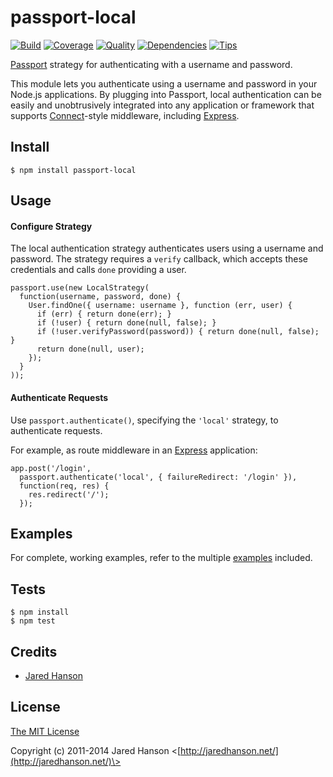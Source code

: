 [](#passport-local)passport-local
=================================

[![Build](https://travis-ci.org/jaredhanson/passport-local.png)](https://travis-ci.org/jaredhanson/passport-local) [![Coverage](https://coveralls.io/repos/jaredhanson/passport-local/badge.png)](https://coveralls.io/r/jaredhanson/passport-local) [![Quality](https://codeclimate.com/github/jaredhanson/passport-local.png)](https://codeclimate.com/github/jaredhanson/passport-local) [![Dependencies](https://david-dm.org/jaredhanson/passport-local.png)](https://david-dm.org/jaredhanson/passport-local) [![Tips](http://img.shields.io/gittip/jaredhanson.png)](https://www.gittip.com/jaredhanson/)

[Passport](http://passportjs.org/) strategy for authenticating with a username and password.

This module lets you authenticate using a username and password in your Node.js applications. By plugging into Passport, local authentication can be easily and unobtrusively integrated into any application or framework that supports [Connect](http://www.senchalabs.org/connect/)\-style middleware, including [Express](http://expressjs.com/).

[](#install)Install
-------------------

    $ npm install passport-local
    

[](#usage)Usage
---------------

#### [](#configure-strategy)Configure Strategy

The local authentication strategy authenticates users using a username and password. The strategy requires a `verify` callback, which accepts these credentials and calls `done` providing a user.

    passport.use(new LocalStrategy(
      function(username, password, done) {
        User.findOne({ username: username }, function (err, user) {
          if (err) { return done(err); }
          if (!user) { return done(null, false); }
          if (!user.verifyPassword(password)) { return done(null, false); }
          return done(null, user);
        });
      }
    ));
    

#### [](#authenticate-requests)Authenticate Requests

Use `passport.authenticate()`, specifying the `'local'` strategy, to authenticate requests.

For example, as route middleware in an [Express](http://expressjs.com/) application:

    app.post('/login', 
      passport.authenticate('local', { failureRedirect: '/login' }),
      function(req, res) {
        res.redirect('/');
      });
    

[](#examples)Examples
---------------------

For complete, working examples, refer to the multiple [examples](https://github.com/jaredhanson/passport-local/tree/master/examples) included.

[](#tests)Tests
---------------

    $ npm install
    $ npm test
    

[](#credits)Credits
-------------------

*   [Jared Hanson](http://github.com/jaredhanson)

[](#license)License
-------------------

[The MIT License](http://opensource.org/licenses/MIT)

Copyright (c) 2011-2014 Jared Hanson <[http://jaredhanson.net/](http://jaredhanson.net/)\>